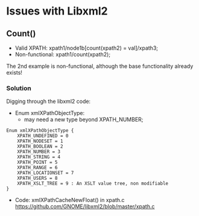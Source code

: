 
# Issues with Libxml2

## Count()

* Valid XPATH:
  xpath1/node1b[count(xpath2) = val]/xpath3;
* Non-functional:
  xpath1/count(xpath2);

The 2nd example is non-functional, although the base functionality already exists!

### Solution
Digging through the libxml2 code:

* Enum xmlXPathObjectType:
  - may need a new type beyond XPATH_NUMBER;
```
Enum xmlXPathObjectType {
    XPATH_UNDEFINED = 0
    XPATH_NODESET = 1
    XPATH_BOOLEAN = 2
    XPATH_NUMBER = 3
    XPATH_STRING = 4
    XPATH_POINT = 5
    XPATH_RANGE = 6
    XPATH_LOCATIONSET = 7
    XPATH_USERS = 8
    XPATH_XSLT_TREE = 9 : An XSLT value tree, non modifiable
}
```

* Code: xmlXPathCacheNewFloat() in xpath.c
  https://github.com/GNOME/libxml2/blob/master/xpath.c

